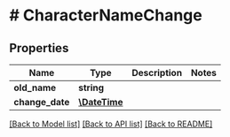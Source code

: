 # # CharacterNameChange

## Properties

Name | Type | Description | Notes
------------ | ------------- | ------------- | -------------
**old_name** | **string** |  |
**change_date** | [**\DateTime**](\DateTime.md) |  |

[[Back to Model list]](../../README.md#models) [[Back to API list]](../../README.md#endpoints) [[Back to README]](../../README.md)
